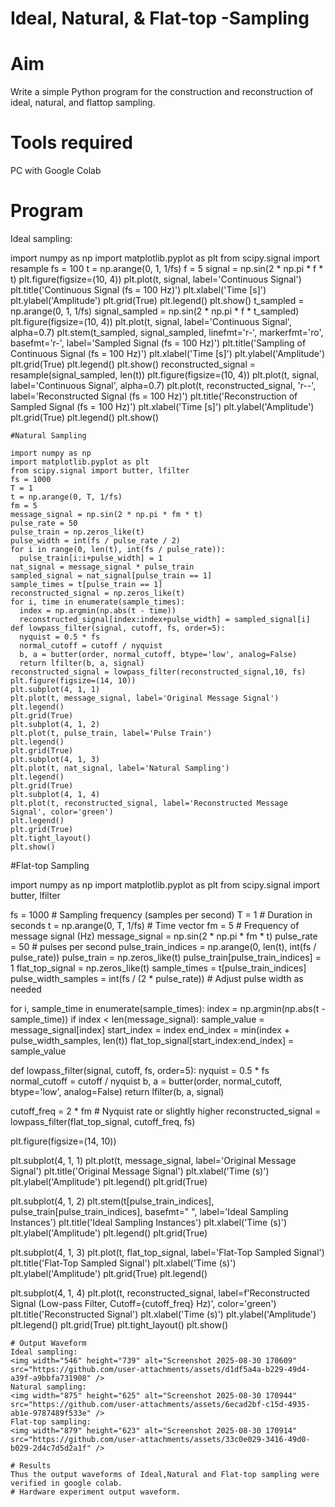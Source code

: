 # Ideal, Natural, & Flat-top -Sampling
# Aim
Write a simple Python program for the construction and reconstruction of ideal, natural, and flattop sampling.
# Tools required
PC with Google Colab
# Program

Ideal sampling:

import numpy as np
import matplotlib.pyplot as plt
from scipy.signal import resample
fs = 100
t = np.arange(0, 1, 1/fs) 
f = 5
signal = np.sin(2 * np.pi * f * t)
plt.figure(figsize=(10, 4))
plt.plot(t, signal, label='Continuous Signal')
plt.title('Continuous Signal (fs = 100 Hz)')
plt.xlabel('Time [s]')
plt.ylabel('Amplitude')
plt.grid(True)
plt.legend()
plt.show()
t_sampled = np.arange(0, 1, 1/fs)
signal_sampled = np.sin(2 * np.pi * f * t_sampled)
plt.figure(figsize=(10, 4))
plt.plot(t, signal, label='Continuous Signal', alpha=0.7)
plt.stem(t_sampled, signal_sampled, linefmt='r-', markerfmt='ro', basefmt='r-',   label='Sampled Signal (fs = 100 Hz)')
plt.title('Sampling of Continuous Signal (fs = 100 Hz)')
plt.xlabel('Time [s]')
plt.ylabel('Amplitude')
plt.grid(True)
plt.legend()
plt.show()
reconstructed_signal = resample(signal_sampled, len(t))
plt.figure(figsize=(10, 4))
plt.plot(t, signal, label='Continuous Signal', alpha=0.7)
plt.plot(t, reconstructed_signal, 'r--', label='Reconstructed Signal (fs = 100   Hz)')
plt.title('Reconstruction of Sampled Signal (fs = 100 Hz)')
plt.xlabel('Time [s]')
plt.ylabel('Amplitude')
plt.grid(True)
plt.legend()
plt.show() 
```
#Natural Sampling

import numpy as np
import matplotlib.pyplot as plt
from scipy.signal import butter, lfilter
fs = 1000 
T = 1  
t = np.arange(0, T, 1/fs)  
fm = 5  
message_signal = np.sin(2 * np.pi * fm * t)
pulse_rate = 50 
pulse_train = np.zeros_like(t)
pulse_width = int(fs / pulse_rate / 2)
for i in range(0, len(t), int(fs / pulse_rate)):
  pulse_train[i:i+pulse_width] = 1    
nat_signal = message_signal * pulse_train
sampled_signal = nat_signal[pulse_train == 1]
sample_times = t[pulse_train == 1]
reconstructed_signal = np.zeros_like(t)
for i, time in enumerate(sample_times):
  index = np.argmin(np.abs(t - time))
  reconstructed_signal[index:index+pulse_width] = sampled_signal[i]
def lowpass_filter(signal, cutoff, fs, order=5):
  nyquist = 0.5 * fs
  normal_cutoff = cutoff / nyquist
  b, a = butter(order, normal_cutoff, btype='low', analog=False)
  return lfilter(b, a, signal)
reconstructed_signal = lowpass_filter(reconstructed_signal,10, fs)
plt.figure(figsize=(14, 10))
plt.subplot(4, 1, 1)
plt.plot(t, message_signal, label='Original Message Signal')
plt.legend()
plt.grid(True)
plt.subplot(4, 1, 2)
plt.plot(t, pulse_train, label='Pulse Train')
plt.legend()
plt.grid(True)
plt.subplot(4, 1, 3)
plt.plot(t, nat_signal, label='Natural Sampling')
plt.legend()
plt.grid(True)
plt.subplot(4, 1, 4)
plt.plot(t, reconstructed_signal, label='Reconstructed Message Signal', color='green')
plt.legend()
plt.grid(True)
plt.tight_layout()
plt.show()
```
#Flat-top Sampling

import numpy as np
import matplotlib.pyplot as plt
from scipy.signal import butter, lfilter

fs = 1000  # Sampling frequency (samples per second)
T = 1      # Duration in seconds
t = np.arange(0, T, 1/fs)  # Time vector
fm = 5     # Frequency of message signal (Hz)
message_signal = np.sin(2 * np.pi * fm * t)
pulse_rate = 50  # pulses per second
pulse_train_indices = np.arange(0, len(t), int(fs / pulse_rate))
pulse_train = np.zeros_like(t)
pulse_train[pulse_train_indices] = 1
flat_top_signal = np.zeros_like(t)
sample_times = t[pulse_train_indices]
pulse_width_samples = int(fs / (2 * pulse_rate)) # Adjust pulse width as needed

for i, sample_time in enumerate(sample_times):
    index = np.argmin(np.abs(t - sample_time))
    if index < len(message_signal):
        sample_value = message_signal[index]
        start_index = index
        end_index = min(index + pulse_width_samples, len(t))
        flat_top_signal[start_index:end_index] = sample_value

def lowpass_filter(signal, cutoff, fs, order=5):
    nyquist = 0.5 * fs
    normal_cutoff = cutoff / nyquist
    b, a = butter(order, normal_cutoff, btype='low', analog=False)
    return lfilter(b, a, signal)

cutoff_freq = 2 * fm  # Nyquist rate or slightly higher
reconstructed_signal = lowpass_filter(flat_top_signal, cutoff_freq, fs)

plt.figure(figsize=(14, 10))

plt.subplot(4, 1, 1)
plt.plot(t, message_signal, label='Original Message Signal')
plt.title('Original Message Signal')
plt.xlabel('Time (s)')
plt.ylabel('Amplitude')
plt.legend()
plt.grid(True)

plt.subplot(4, 1, 2)
plt.stem(t[pulse_train_indices], pulse_train[pulse_train_indices], basefmt=" ", label='Ideal Sampling Instances')
plt.title('Ideal Sampling Instances')
plt.xlabel('Time (s)')
plt.ylabel('Amplitude')
plt.legend()
plt.grid(True)

plt.subplot(4, 1, 3)
plt.plot(t, flat_top_signal, label='Flat-Top Sampled Signal')
plt.title('Flat-Top Sampled Signal')
plt.xlabel('Time (s)')
plt.ylabel('Amplitude')
plt.grid(True)
plt.legend()

plt.subplot(4, 1, 4)
plt.plot(t, reconstructed_signal, label=f'Reconstructed Signal (Low-pass Filter, Cutoff={cutoff_freq} Hz)', color='green')
plt.title('Reconstructed Signal')
plt.xlabel('Time (s)')
plt.ylabel('Amplitude')
plt.legend()
plt.grid(True)
plt.tight_layout()
plt.show()
```
# Output Waveform
Ideal sampling:
<img width="546" height="739" alt="Screenshot 2025-08-30 170609" src="https://github.com/user-attachments/assets/d1df5a4a-b229-49d4-a39f-a9bbfa731908" />
Natural sampling:
<img width="875" height="625" alt="Screenshot 2025-08-30 170944" src="https://github.com/user-attachments/assets/6ecad2bf-c15d-4935-ab1e-9787489f533e" />
Flat-top sampling:
<img width="879" height="623" alt="Screenshot 2025-08-30 170914" src="https://github.com/user-attachments/assets/33c0e029-3416-49d0-b029-2d4c7d5d2a1f" />

# Results
Thus the output waveforms of Ideal,Natural and Flat-top sampling were verified in google colab.
# Hardware experiment output waveform.
